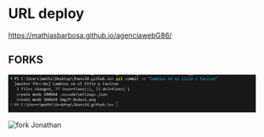 # URL deploy

https://mathiasbarbosa.github.io/agenciawebG86/

## FORKS

![Alt text](/trabajocolaborativo/commit%20Jonathan.png 'Title')

![fork Jonathan](https://github.com/user-attachments/assets/cc1ddb27-149a-4ffc-b76f-e3aa6090bb08)
